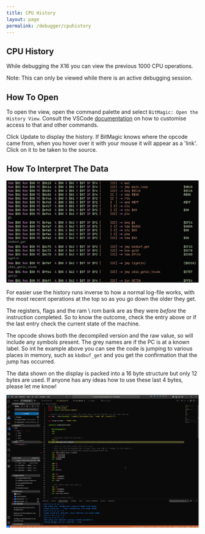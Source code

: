 ```yaml
---
title: CPU History
layout: page
permalink: /debugger/cpuhistory
---
```


## CPU History

While debugging the X16 you can view the previous 1000 CPU operations.

Note: This can only be viewed while there is an active debugging session.

## How To Open

To open the view, open the command palette and select `BitMagic: Open the History View`. Consult the VSCode [documentation](https://code.visualstudio.com/api/extension-guides/command) on how to customise access to that and other commands.

Click Update to display the history. If BitMagic knows where the opcode came from, when you hover over it with your mouse it will appear as a 'link'. Click on it to be taken to the source.

## How To Interpret The Data

![History Example](/Images/HistoryExample.png)

For easier use the history runs inverse to how a normal log-file works, with the most recent operations at the top so as you go down the older they get.

The registers, flags and the ram \ rom bank are as they were _before_ the instruction completed. So to know the outcome, check the entry above or if the last entry check the current state of the machine.

The opcode shows both the decompiled version and the raw value, so will include any symbols present. The grey names are if the PC is at a known label. So int he example above you can see the code is jumping to various places in memory, such as `kbdbuf_get` and you get the confirmation that the jump has occurred.

The data shown on the display is packed into a 16 byte structure but only 12 bytes are used. If anyone has any ideas how to use these last 4 bytes, please let me know!

![History View](/Images/historyclick.gif)
